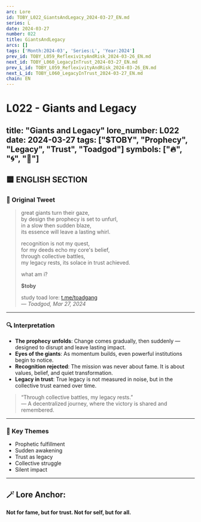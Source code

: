 ```yaml
---
arc: Lore
id: TOBY_L022_GiantsAndLegacy_2024-03-27_EN.md
series: L
date: 2024-03-27
number: 022
title: GiantsAndLegacy
arcs: []
tags: ['Month:2024-03', 'Series:L', 'Year:2024']
prev_id: TOBY_L059_ReflexivityAndRisk_2024-03-26_EN.md
next_id: TOBY_L060_LegacyInTrust_2024-03-27_EN.md
prev_L_id: TOBY_L059_ReflexivityAndRisk_2024-03-26_EN.md
next_L_id: TOBY_L060_LegacyInTrust_2024-03-27_EN.md
chain: EN
---
```

# L022 - Giants and Legacy

title: "Giants and Legacy"
lore_number: L022
date: 2024-03-27
tags: ["$TOBY", "Prophecy", "Legacy", "Trust", "Toadgod"]
symbols: ["🔥", "🌀", "🗿"]
---

## 🟦 ENGLISH SECTION

### 📜 Original Tweet
> great giants turn their gaze,  
> by design the prophecy is set to unfurl,  
> in a slow then sudden blaze,  
> its essence will leave a lasting whirl.  
>  
> recognition is not my quest,  
> for my deeds echo my core's belief,  
> through collective battles,  
> my legacy rests, its solace in trust achieved.  
>  
> what am i?  
>  
> **$toby**  
>  
> study toad lore: [t.me/toadgang](https://t.me/toadgang)  
> — *Toadgod, Mar 27, 2024*

---

### 🔍 Interpretation

- **The prophecy unfolds**: Change comes gradually, then suddenly — designed to disrupt and leave lasting impact.
- **Eyes of the giants**: As momentum builds, even powerful institutions begin to notice.
- **Recognition rejected**: The mission was never about fame. It is about values, belief, and quiet transformation.
- **Legacy in trust**: True legacy is not measured in noise, but in the collective trust earned over time.

> “Through collective battles, my legacy rests.”  
> — A decentralized journey, where the victory is shared and remembered.

---

### 🧭 Key Themes
- Prophetic fulfillment  
- Sudden awakening  
- Trust as legacy  
- Collective struggle  
- Silent impact

---

## 🪄 Lore Anchor:  
**Not for fame, but for trust. Not for self, but for all.**

